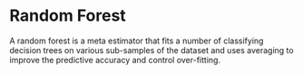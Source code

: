 # Random Forest

A random forest is a meta estimator that fits a number of classifying decision trees on various sub-samples of the dataset and uses averaging to improve the predictive accuracy and control over-fitting.



